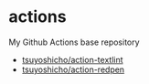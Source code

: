 # actions
My Github Actions base repository

- [tsuyoshicho/action-textlint](https://github.com/tsuyoshicho/action-textlint)
- [tsuyoshicho/action-redpen](https://github.com/tsuyoshicho/action-redpen)
